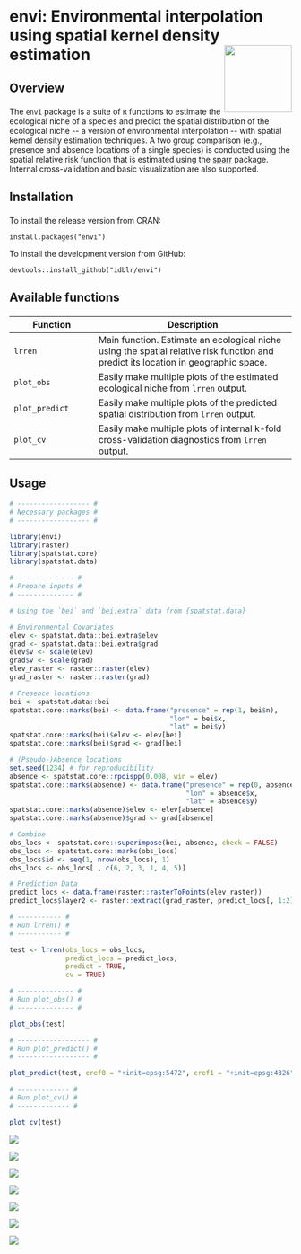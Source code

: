envi: Environmental interpolation using spatial kernel density estimation <img src="man/figures/envi.png" width="120" align="right" />
===================================================

<h2 id="overview">

Overview

</h2>

The `envi` package is a suite of `R` functions to estimate the ecological niche of a species and predict the spatial distribution of the ecological niche -- a version of environmental interpolation -- with spatial kernel density estimation techniques. A two group comparison (e.g., presence and absence locations of a single species) is conducted using the spatial relative risk function that is estimated using the [sparr](https://CRAN.R-project.org/package=sparr) package. Internal cross-validation and basic visualization are also supported. 

<h2 id="install">

Installation

</h2>

To install the release version from CRAN:

    install.packages("envi")

To install the development version from GitHub:

    devtools::install_github("idblr/envi")

<h2 id="available-functions">

Available functions

</h2>

<table>
<colgroup>
<col width="30%" />
<col width="70%" />
</colgroup>
<thead>
<tr class="header">
<th>Function</th>
<th>Description</th>
</tr>
</thead>
<tbody>
<td><code>lrren</code></td>
<td>Main function. Estimate an ecological niche using the spatial relative risk function and predict its location in geographic space.</td>
</tr>
<td><code>plot_obs</code></td>
<td>Easily make multiple plots of the estimated ecological niche from <code>lrren</code> output.</td>
</tr>
<td><code>plot_predict</code></td>
<td>Easily make multiple plots of the predicted spatial distribution from <code>lrren</code> output.</td>
</tr>
<td><code>plot_cv</code></td>
<td>Easily make multiple plots of internal k-fold cross-validation diagnostics from <code>lrren</code> output.</td>
</tr>
</tbody>
<table>

## Usage
```r
# ------------------ #
# Necessary packages #
# ------------------ #

library(envi)
library(raster)
library(spatstat.core)
library(spatstat.data)

# -------------- #
# Prepare inputs #
# -------------- #

# Using the `bei` and `bei.extra` data from {spatstat.data}

# Environmental Covariates
elev <- spatstat.data::bei.extra$elev
grad <- spatstat.data::bei.extra$grad
elev$v <- scale(elev)
grad$v <- scale(grad)
elev_raster <- raster::raster(elev)
grad_raster <- raster::raster(grad)

# Presence locations
bei <- spatstat.data::bei
spatstat.core::marks(bei) <- data.frame("presence" = rep(1, bei$n),
                                        "lon" = bei$x,
                                        "lat" = bei$y)
spatstat.core::marks(bei)$elev <- elev[bei]
spatstat.core::marks(bei)$grad <- grad[bei]

# (Pseudo-)Absence locations
set.seed(1234) # for reproducibility
absence <- spatstat.core::rpoispp(0.008, win = elev)
spatstat.core::marks(absence) <- data.frame("presence" = rep(0, absence$n),
                                            "lon" = absence$x,
                                            "lat" = absence$y)
spatstat.core::marks(absence)$elev <- elev[absence]
spatstat.core::marks(absence)$grad <- grad[absence]

# Combine
obs_locs <- spatstat.core::superimpose(bei, absence, check = FALSE)
obs_locs <- spatstat.core::marks(obs_locs)
obs_locs$id <- seq(1, nrow(obs_locs), 1)
obs_locs <- obs_locs[ , c(6, 2, 3, 1, 4, 5)]

# Prediction Data
predict_locs <- data.frame(raster::rasterToPoints(elev_raster))
predict_locs$layer2 <- raster::extract(grad_raster, predict_locs[, 1:2])

# ----------- #
# Run lrren() #
# ----------- #

test <- lrren(obs_locs = obs_locs,
              predict_locs = predict_locs,
              predict = TRUE,
              cv = TRUE)

# -------------- #
# Run plot_obs() #
# -------------- #

plot_obs(test)

# ------------------ #
# Run plot_predict() #
# ------------------ #

plot_predict(test, cref0 = "+init=epsg:5472", cref1 = "+init=epsg:4326")

# ------------- #
# Run plot_cv() #
# ------------- #

plot_cv(test)

```
![](man/figures/plot_obs1.png)

![](man/figures/plot_obs2.png)

![](man/figures/plot_obs3.png)

![](man/figures/plot_predict1.png)

![](man/figures/plot_predict2.png)

![](man/figures/plot_cv1.png)

![](man/figures/plot_cv2.png)
